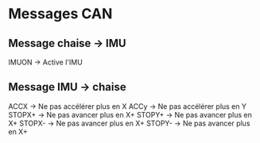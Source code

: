 # Messages CAN

## Message chaise -> IMU

IMUON -> Active l'IMU

## Message IMU -> chaise

ACCX -> Ne pas accélérer plus en X
ACCy -> Ne pas accélérer plus en Y
STOPX+ -> Ne pas avancer plus en X+
STOPY+ -> Ne pas avancer plus en X+
STOPX- -> Ne pas avancer plus en X+
STOPY- -> Ne pas avancer plus en X+